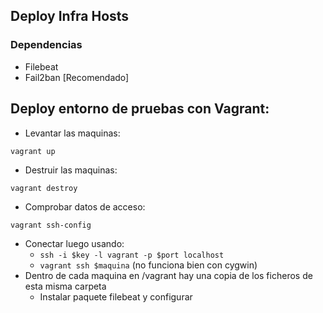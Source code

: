 ## Deploy Infra Hosts
### Dependencias
- Filebeat
- Fail2ban [Recomendado]



## Deploy entorno de pruebas con Vagrant:
- Levantar las maquinas:
```
vagrant up
```

- Destruir las maquinas:
```
vagrant destroy
```

- Comprobar datos de acceso:
```
vagrant ssh-config
```
  - Conectar luego usando:
    - `ssh -i $key -l vagrant -p $port localhost`
    - `vagrant ssh $maquina` (no funciona bien con cygwin)
  - Dentro de cada maquina en /vagrant hay una copia de los ficheros de esta misma carpeta
    - Instalar paquete filebeat y configurar
